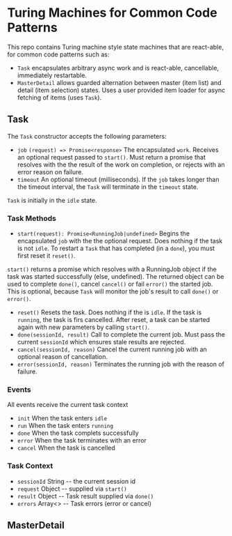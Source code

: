 # Turing Machines for Common Code Patterns
This repo contains Turing machine style state machines that are react-able, for common code patterns such as:
* `Task` encapsulates arbitrary async work and is react-able, cancellable, immediately restartable.
* `MasterDetail` allows guarded alternation between master (item list) and detail (item selection) states. Uses a user provided item loader for async fetching of items (uses `Task`).

## Task

The `Task` constructor accepts the following parameters:
* `job` `(request) => Promise<response>` The encapsulated `work`. Receives an optional request passed to `start()`. Must return a promise that resolves with the the result of the work on completion, or rejects with an error reason on failure.  
* `timeout` An optional timeout (milliseconds). If the `job` takes longer than the timeout interval, the `Task` will terminate in the `timeout` state.

`Task` is initially in the `idle` state.

### Task Methods
* `start(request): Promise<RunningJob|undefined>` Begins the encapsulated `job` with the the optional request. Does nothing if the task is not `idle`. To restart a `Task` that has completed (in a `done`), you must first reset it `reset()`.

`start()` returns a promise which resolves with a RunningJob object if the task was started successfully (else, undefined).
The returned object can be used to complete `done()`, cancel `cancel()` or fail `error()` the started job. This is optional, because `Task` will monitor the job's result to call `done()` or `error()`.
* `reset()` Resets the task. Does nothing if the is `idle`. If the task is `running`, the task is firs  cancelled. After reset, a task can be started again with new parameters by calling `start()`.
* `done(sessionId, result)` Call to complete the current job. Must pass the current `sessionId` which ensures stale results are rejected.
* `cancel(sessionId, reason)` Cancel the current running job with an optional reason of cancellation.
* `error(sessionId, reason)` Terminates the running job with the reason of failure.

### Events
All events receive the current task context
* `init` When the task enters `idle`
* `run` When the task enters `running`
* `done` When the task complets successfully
* `error` When the task terminates with an error
* `cancel` When the task is cancelled


### Task Context
* `sessionId` String -- the current session id
* `request` Object -- supplied via `start()`
* `result` Object -- Task result supplied via `done()`
* `errors` Array<> -- Task errors (error or cancel)

## MasterDetail

